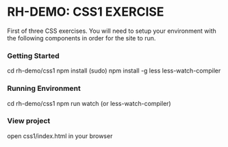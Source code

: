 # RH-DEMO: CSS1 EXERCISE

First of three CSS exercises. You will need to setup your environment with the following components in order for the site to run.

### Getting Started
cd rh-demo/css1
npm install
(sudo) npm install -g less less-watch-compiler

### Running Environment
cd rh-demo/css1
npm run watch (or less-watch-compiler)

### View project
open css1/index.html in your browser